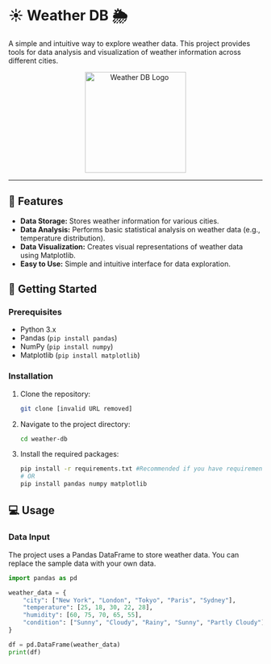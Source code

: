 # ☀️ Weather DB 🌦️

A simple and intuitive way to explore weather data. This project provides tools for data analysis and visualization of weather information across different cities.

<div align="center">
  <img src="path/to/your/logo.png" alt="Weather DB Logo" width="200"/>
</div>

---

## 🚀 Features

*   **Data Storage:** Stores weather information for various cities.
*   **Data Analysis:** Performs basic statistical analysis on weather data (e.g., temperature distribution).
*   **Data Visualization:** Creates visual representations of weather data using Matplotlib.
*   **Easy to Use:** Simple and intuitive interface for data exploration.

## 🧰 Getting Started

### Prerequisites

*   Python 3.x
*   Pandas (`pip install pandas`)
*   NumPy (`pip install numpy`)
*   Matplotlib (`pip install matplotlib`)

### Installation

1.  Clone the repository:

    ```bash
    git clone [invalid URL removed]
    ```

2.  Navigate to the project directory:

    ```bash
    cd weather-db
    ```

3.  Install the required packages:

    ```bash
    pip install -r requirements.txt #Recommended if you have requirements.txt
    # OR
    pip install pandas numpy matplotlib
    ```

## 💻 Usage

### Data Input

The project uses a Pandas DataFrame to store weather data. You can replace the sample data with your own data.

```python
import pandas as pd

weather_data = {
    "city": ["New York", "London", "Tokyo", "Paris", "Sydney"],
    "temperature": [25, 18, 30, 22, 28],
    "humidity": [60, 75, 70, 65, 55],
    "condition": ["Sunny", "Cloudy", "Rainy", "Sunny", "Partly Cloudy"]
}

df = pd.DataFrame(weather_data)
print(df)
